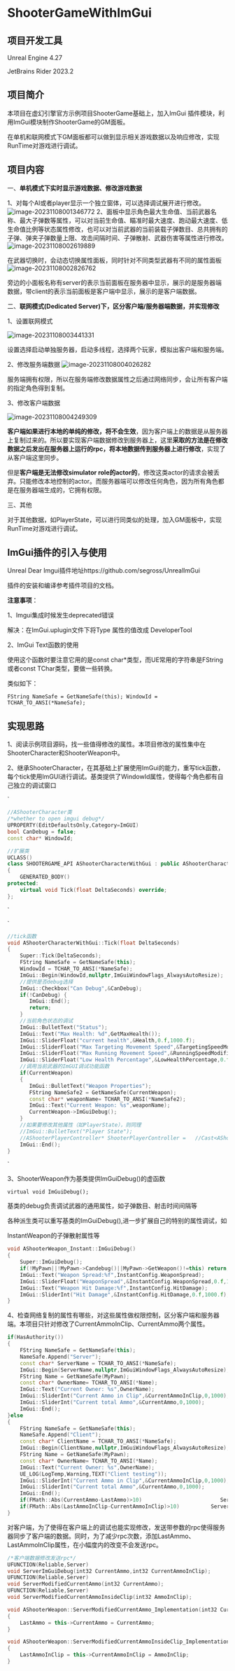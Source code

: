# ShooterGameWithImGui

## 项目开发工具

Unreal Engine 4.27

JetBrains Rider 2023.2

## 项目简介

本项目在虚幻引擎官方示例项目ShooterGame基础上，加入ImGui 插件模块，利用ImGui模块制作ShooterGame的GM面板。

在单机和联网模式下GM面板都可以做到显示相关游戏数据以及响应修改，实现RunTime对游戏进行调试。

## 项目内容

一、**单机模式下实时显示游戏数据、修改游戏数据**

1、对每个AI或者player显示一个独立窗体，可以选择调试展开进行修改。
![image-20231108001346772](https://github.com/Z020912DY/shootergameWithImGui/assets/111844590/13b86454-2fab-4faa-a202-3816065de9e1)
2、面板中显示角色最大生命值、当前武器名称、最大子弹数等属性，可以对当前生命值、瞄准时最大速度、跑动最大速度、低生命值比例等状态属性修改，也可以对当前武器的当前装载子弹数目、总共拥有的子弹、弹夹子弹数量上限、攻击间隔时间、子弹散射、武器伤害等属性进行修改。
![image-20231108002619889](https://github.com/Z020912DY/shootergameWithImGui/assets/111844590/c2ee0e2f-4c89-416f-b003-4a200349def7)

在武器切换时，会动态切换属性面板，同时针对不同类型武器有不同的属性面板
![image-20231108002826762](https://github.com/Z020912DY/shootergameWithImGui/assets/111844590/b175b2d1-4407-4238-9b4e-495b779bd0be)

旁边的小面板名称有server的表示当前面板在服务器中显示，展示的是服务器端数据，带client的表示当前面板是客户端中显示，展示的是客户端数据。

二、**联网模式(Dedicated Server)下，区分客户端/服务器端数据，并实现修改**

1、设置联网模式

![image-20231108003441331](https://github.com/Z020912DY/shootergameWithImGui/assets/111844590/cec97763-0da0-4bb3-8231-eee34ccb2eef)

设置选择启动单独服务器，启动多线程，选择两个玩家，模拟出客户端和服务端。

2、修改服务端数据
![image-20231108004026282](https://github.com/Z020912DY/shootergameWithImGui/assets/111844590/1f21cb8d-a05e-4a09-9be9-b7b7217db8ba)

服务端拥有权限，所以在服务端修改数据属性之后通过网络同步，会让所有客户端的指定角色得到复制。

3、修改客户端数据

![image-20231108004249309](https://github.com/Z020912DY/shootergameWithImGui/assets/111844590/c3fa6299-e2e7-44bc-841f-10a0b251879b)

**客户端如果进行本地的单纯的修改，将不会生效**，因为客户端上的数据是从服务器上复制过来的。所以要实现客户端数据修改到服务器上，这里**采取的方法是在修改数据之后发出在服务器上运行的rpc，将本地数据传到服务器上进行修改**，实现了从客户端这里同步。

但是**客户端是无法修改simulator role的actor的**，修改这类actor的请求会被丢弃。只能修改本地控制的actor。而服务器端可以修改任何角色，因为所有角色都是在服务器端生成的，它拥有权限。

三、其他


对于其他数据，如PlayerState，可以进行同类似的处理，加入GM面板中，实现RunTime对游戏进行调试。

## ImGui插件的引入与使用

Unreal Dear Imgui插件地址https://github.com/segross/UnrealImGui

插件的安装和编译参考插件项目的文档。

**注意事项**：

1、Imgui集成时候发生deprecated错误

解决：在ImGui.uplugin文件下将Type 属性的值改成 DeveloperTool

2、ImGui Text函数的使用

使用这个函数时要注意它用的是const char*类型，而UE常用的字符串是FString或者const TChar类型，要做一些转换。

类似如下：

`FString NameSafe = GetNameSafe(this);
WindowId = TCHAR_TO_ANSI(*NameSafe);`

## 实现思路

1、阅读示例项目源码，找一些值得修改的属性。本项目修改的属性集中在ShooterCharacter和ShooterWeapon中。

2、继承ShooterCharacter，在其基础上扩展使用ImGui的能力，重写tick函数，每个tick使用ImGUI进行调试。基类提供了WindowId属性，使得每个角色都有自己独立的调试窗口

`

```c++
//AShooterCharacter类
/*whether to open imgui debug*/
UPROPERTY(EditDefaultsOnly,Category=ImGUI)
bool CanDebug = false;
const char* WindowId;
```

```c++
//扩展类
UCLASS()
class SHOOTERGAME_API AShooterCharacterWithGui : public AShooterCharacter
{
    GENERATED_BODY()
protected:
    virtual void Tick(float DeltaSeconds) override;
};
```

`

`

```c++
//tick函数
void AShooterCharacterWithGui::Tick(float DeltaSeconds)
{
    Super::Tick(DeltaSeconds);
    FString NameSafe = GetNameSafe(this);
    WindowId = TCHAR_TO_ANSI(*NameSafe);
    ImGui::Begin(WindowId,nullptr,ImGuiWindowFlags_AlwaysAutoResize);
    //提供是否debug选择
    ImGui::Checkbox("Can Debug",&CanDebug);
    if(!CanDebug) {
       ImGui::End();
       return;
    }
	//当前角色状态的调试
    ImGui::BulletText("Status");
    ImGui::Text("Max Health: %d",GetMaxHealth());
    ImGui::SliderFloat("current health",&Health,0.f,1000.f);
    ImGui::SliderFloat("Max Targeting Movement Speed",&TargetingSpeedModifier,0.f,1000.f);
    ImGui::SliderFloat("Max Running Movement Speed",&RunningSpeedModifier,0.f,1000.f);
    ImGui::SliderFloat("Low Health Percentage",&LowHealthPercentage,0.f,1.f);
    //调用当前武器的ImGUI调试功能函数
    if(CurrentWeapon)
    {
       ImGui::BulletText("Weapon Properties");
       FString NameSafe2 = GetNameSafe(CurrentWeapon);
       const char* weaponName= TCHAR_TO_ANSI(*NameSafe2);
       ImGui::Text("Current Weapon: %s",weaponName);
       CurrentWeapon->ImGuiDebug();
    }
    //如果要修改其他属性（如PlayerState），则同理
    //ImGui::BulletText("Player State");
    //AShooterPlayerController* ShooterPlayerController = 	//Cast<AShooterPlayerController>(GetController());
    ImGui::End();
}
```

`

3、ShooterWeapon作为基类提供ImGuiDebug()的虚函数

```
virtual void ImGuiDebug();
```

基类的debug负责调试武器的通用属性，如子弹数目、射击时间间隔等

各种派生类可以重写基类的ImGuiDebug(),进一步扩展自己的特别的属性调试，如

InstantWeapon的子弹散射属性等

```c++
void AShooterWeapon_Instant::ImGuiDebug()
{
    Super::ImGuiDebug();
    if(!MyPawn||!MyPawn->Candebug()||MyPawn->GetWeapon()!=this) return;
    ImGui::Text("Weapon Spread:%f",InstantConfig.WeaponSpread);
    ImGui::SliderFloat("WeaponSpread",&InstantConfig.WeaponSpread,0.f,100.f);
    ImGui::Text("Weapon Hit Damage:%f",InstantConfig.HitDamage);
    ImGui::SliderInt("Hit Damage",&InstantConfig.HitDamage,0.f,1000.f);
}
```

4、检查网络复制的属性有哪些，对这些属性做权限控制，区分客户端和服务器端。本项目只针对修改了CurrentAmmoInClip、CurrentAmmo两个属性。

```c++
if(HasAuthority())
{
    FString NameSafe = GetNameSafe(this);
    NameSafe.Append("Server");
    const char* ServerName = TCHAR_TO_ANSI(*NameSafe);
    ImGui::Begin(ServerName,nullptr,ImGuiWindowFlags_AlwaysAutoResize);
    FString Name = GetNameSafe(MyPawn);
    const char* OwnerName= TCHAR_TO_ANSI(*Name);
    ImGui::Text("Current Owner: %s",OwnerName);
    ImGui::SliderInt("Current Ammo in Clip",&CurrentAmmoInClip,0,1000);
    ImGui::SliderInt("Current total Ammo",&CurrentAmmo,0,1000);
    ImGui::End();
}else
{
    FString NameSafe = GetNameSafe(this);
    NameSafe.Append("Client");
    const char* ClientName = TCHAR_TO_ANSI(*NameSafe);
    ImGui::Begin(ClientName,nullptr,ImGuiWindowFlags_AlwaysAutoResize);
    FString Name = GetNameSafe(MyPawn);
    const char* OwnerName= TCHAR_TO_ANSI(*Name);
    ImGui::Text("Current Owner: %s",OwnerName);
    UE_LOG(LogTemp,Warning,TEXT("Client testing"));
    ImGui::SliderInt("Current Ammo in Clip",&CurrentAmmoInClip,0,1000);
    ImGui::SliderInt("Current total Ammo",&CurrentAmmo,0,1000);
    ImGui::End();
    if(FMath::Abs(CurrentAmmo-LastAmmo)>10) 				 		ServerModifiedCurrentAmmo(CurrentAmmo);
    if(FMath::Abs(LastAmmoInClip-CurrentAmmoInClip)>10) 		 ServerModifiedCurrentAmmoInsideClip(CurrentAmmoInClip);
}
```

对客户端，为了使得在客户端上的调试也能实现修改，发送带参数的rpc使得服务器同步了客户端的数据。同时，为了减少rpc次数，添加LastAmmo、LastAmmoInClip属性，在小幅度内的改变不会发送rpc。

```c++
/*客户端数据修改发送rpc*/
UFUNCTION(Reliable,Server)
void ServerImGuiDebug(int32 CurrentAmmo,int32 CurrentAmmoInClip);
UFUNCTION(Reliable,Server)
void ServerModifiedCurrentAmmo(int32 CurrentAmmo);
UFUNCTION(Reliable,Server)
void ServerModifiedCurrentAmmoInsideClip(int32 AmmoInClip);
```

```c++
void AShooterWeapon::ServerModifiedCurrentAmmo_Implementation(int32 CurrentAmmo)
{
    LastAmmo = this->CurrentAmmo = CurrentAmmo;
}

void AShooterWeapon::ServerModifiedCurrentAmmoInsideClip_Implementation(int32 AmmoInClip)
{
    LastAmmoInClip = this->CurrentAmmoInClip = AmmoInClip;
}
```
